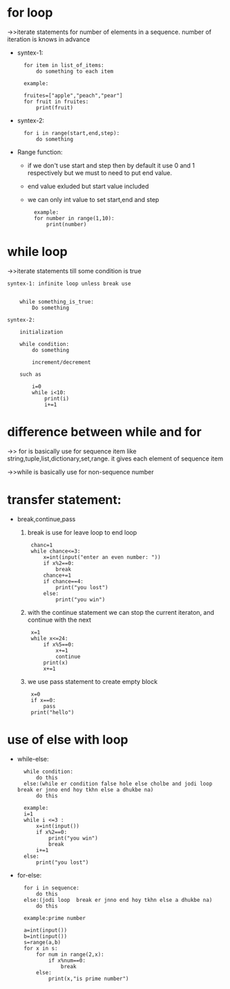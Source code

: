 # for loop

->>iterate statements for number of elements in a sequence. number of iteration is knows in advance

- syntex-1:

        for item in list_of_items:
            do something to each item

        example:

        fruites=["apple","peach","pear"]
        for fruit in fruites:
            print(fruit)

- syntex-2:
        
        for i in range(start,end,step):
            do something

- Range function:

    - if we don't use start and step then by default it use 0 and 1 respectively but we must to need to put end value.

    - end value exluded but start value included

    - we can only int value to set start,end and step
    
            example:
            for number in range(1,10):
                print(number)

# while loop

->>iterate statements till some condition is true

    syntex-1: infinite loop unless break use


        while something_is_true:
            Do something
    
    syntex-2:

        initialization

        while condition:
            do something

            increment/decrement
        
        such as

            i=0
            while i<10:
                print(i)
                i+=1

# difference between while and for

->> for is basically use for sequence item like string,tuple,list,dictionary,set,range. it gives each element of sequence item

->>while is basically use for non-sequence number


# transfer statement:

- break,continue,pass

    1. break is use for leave loop to end loop

            chanc=1
            while chance<=3:
                x=int(input("enter an even number: "))
                if x%2==0:
                    break
                chance+=1
                if chance==4:
                    print("you lost")
                else:
                    print("you win")
    
    2. with the continue statement we can stop the current iteraton, and continue with the next 

            x=1
            while x<=24:
                if x%5==0:
                    x+=1
                    continue
                print(x)
                x+=1  

    3. we use pass statement to create empty block

            x=0
            if x==0:
                pass
            print("hello") 


# use of else with loop

- while-else:

        while condition:
            do this
        else:(while er condition false hole else cholbe and jodi loop  break er jnno end hoy tkhn else a dhukbe na)
            do this
        
        example:
        i=1
        while i <=3 :
            x=int(input())
            if x%2==0:
                print("you win")
                break
            i+=1
        else:
            print("you lost")
    
- for-else:

        for i in sequence:
            do this
        else:(jodi loop  break er jnno end hoy tkhn else a dhukbe na)
            do this

        example:prime number

        a=int(input())
        b=int(input())
        s=range(a,b)
        for x in s:
            for num in range(2,x):
                if x%num==0:
                    break
            else:
                print(x,"is prime number")



